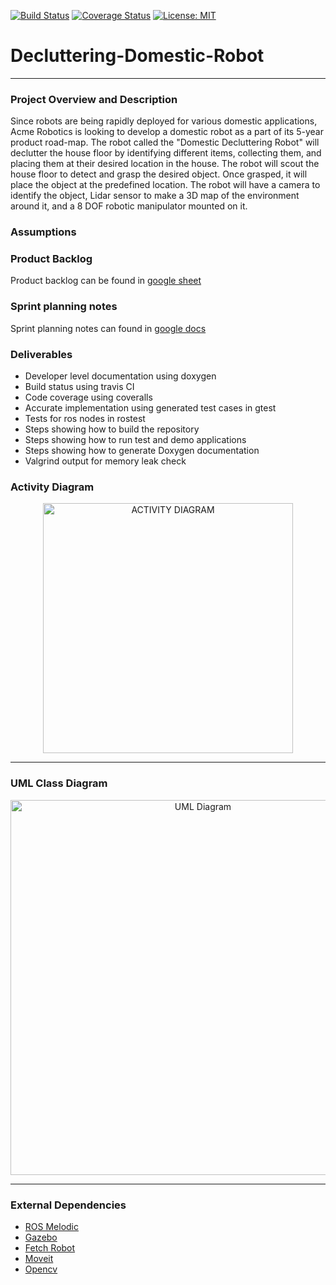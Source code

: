 [![Build Status](https://app.travis-ci.com/HrushikeshBudhale/Decluttering-Domestic-Robot.svg?branch=main)](https://app.travis-ci.com/HrushikeshBudhale/Decluttering-Domestic-Robot)
[![Coverage Status](https://coveralls.io/repos/github/HrushikeshBudhale/Decluttering-Domestic-Robot/badge.svg?branch=main)](https://coveralls.io/github/HrushikeshBudhale/Decluttering-Domestic-Robot?branch=main)
[![License: MIT](https://img.shields.io/badge/License-MIT-yellow.svg)](https://opensource.org/licenses/MIT)
# Decluttering-Domestic-Robot

---

### Project Overview and Description
Since robots are being rapidly deployed for various domestic applications, Acme Robotics is looking to develop a domestic robot as a part of its 5-year product road-map. The robot called the "Domestic Decluttering Robot" will declutter the house floor by identifying different items, collecting them, and placing them at their desired location in the house.  The robot will scout the house floor to detect and grasp the desired object. Once grasped, it will place the object at the predefined location. The robot will have a camera to identify the object, Lidar sensor to make a 3D map of the environment around it, and a 8 DOF robotic manipulator mounted on it.
 
### Assumptions

### Product Backlog
Product backlog can be found in [google sheet](https://docs.google.com/spreadsheets/d/1uLx1TDejwb_q-EkkCh65zcsgOdo6YiGDN0ZlcO-tUYo/edit?usp=sharing)

### Sprint planning notes
Sprint planning notes can found in [google docs](https://docs.google.com/document/d/1j18MeeHkREd-rwEOQwoSgQbipBhqeb5pdRHkQmvJkCU/edit?usp=sharing)

### Deliverables
* Developer level documentation using doxygen
* Build status using travis CI
* Code coverage using coveralls
* Accurate implementation using generated test cases in gtest
* Tests for ros nodes in rostest
* Steps showing how to build the repository
* Steps showing how to run test and demo applications
* Steps showing how to generate Doxygen documentation
* Valgrind output for memory leak check

### Activity Diagram
<p align="center">
  <img src="https://github.com/HrushikeshBudhale/Decluttering-Domestic-Robot/blob/sprint1/uml/initial/activity_diagram.png" alt="ACTIVITY DIAGRAM" width="400"/>
</p>

---

### UML Class Diagram
<p align="center">
  <img src="https://github.com/HrushikeshBudhale/Decluttering-Domestic-Robot/blob/sprint1/uml/initial/class_diagram.png" alt="UML Diagram" width="600"/>
</p>

---

### External Dependencies
- [ROS Melodic](http://wiki.ros.org/melodic/Installation/Ubuntu)
- [Gazebo](http://gazebosim.org/)
- [Fetch Robot](http://docs.fetchrobotics.com/)
- [Moveit](https://moveit.ros.org/)
- [Opencv](https://github.com/opencv/opencv)
